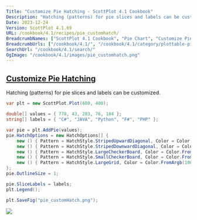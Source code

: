 ```yaml
---
Title: "Customize Pie Hatching - ScottPlot 4.1 Cookbook"
Description: "Hatching (patterns) for pie slices and labels can be customized."
Date: 2023-12-24
Version: ScottPlot 4.1.69
URL: /cookbook/4.1/recipes/pie_customhatch/
BreadcrumbNames: ["ScottPlot 4.1 Cookbook", "Pie Chart", "Customize Pie Hatching"]
BreadcrumbUrls: ["/cookbook/4.1/", "/cookbook/4.1/category/plottable-pie", "/cookbook/4.1/recipes/pie_customhatch/"]
SearchUrl: "/cookbook/4.1/search/"
OgImage: "/cookbook/4.1/images/pie_customhatch.png"
---
```


<h2><a id='customize-pie-hatching' href='/cookbook/4.1/recipes/pie_customhatch/'>Customize Pie Hatching</a></h2>

Hatching (patterns) for pie slices and labels can be customized.

```cs
var plt = new ScottPlot.Plot(600, 400);

double[] values = { 778, 43, 283, 76, 184 };
string[] labels = { "C#", "JAVA", "Python", "F#", "PHP" };

var pie = plt.AddPie(values);
pie.HatchOptions = new HatchOptions[] {
    new () { Pattern = HatchStyle.StripedUpwardDiagonal, Color = Color.FromArgb(100, Color.Gray) },
    new () { Pattern = HatchStyle.StripedDownwardDiagonal, Color = Color.FromArgb(100, Color.Gray) },
    new () { Pattern = HatchStyle.LargeCheckerBoard, Color = Color.FromArgb(100, Color.Gray) },
    new () { Pattern = HatchStyle.SmallCheckerBoard, Color = Color.FromArgb(100, Color.Gray) },
    new () { Pattern = HatchStyle.LargeGrid, Color = Color.FromArgb(100, Color.Gray) },
};
pie.OutlineSize = 1;

pie.SliceLabels = labels;
plt.Legend();

plt.SaveFig("pie_customHatch.png");
```

<img src='../../images/pie_customhatch.png' class='d-block mx-auto my-5' />


